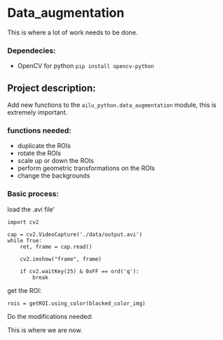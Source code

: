 # Data_augmentation

This is where a lot of work needs to be done.


### Dependecies:
-   OpenCV for python `pip install opencv-python`

## Project description:
Add new functions to the `ailu_python.data_augmentation` module, this is extremely important.

### functions needed:
- duplicate the ROIs
- rotate the ROIs
- scale up or down the ROIs
- perform geometric transformations on the ROIs
- change the backgrounds

### Basic process:

load the .avi file'

    
    import cv2
    
    cap = cv2.VideoCapture('./data/output.avi')
    while True:
        ret, frame = cap.read()
    
        cv2.imshow("frame", frame)
    
        if cv2.waitKey(25) & 0xFF == ord('q'):
            break
                
 get the ROI:


    rois = getROI.using_color(blacked_color_img)
    
 Do the modifications needed:

This is where we are now.